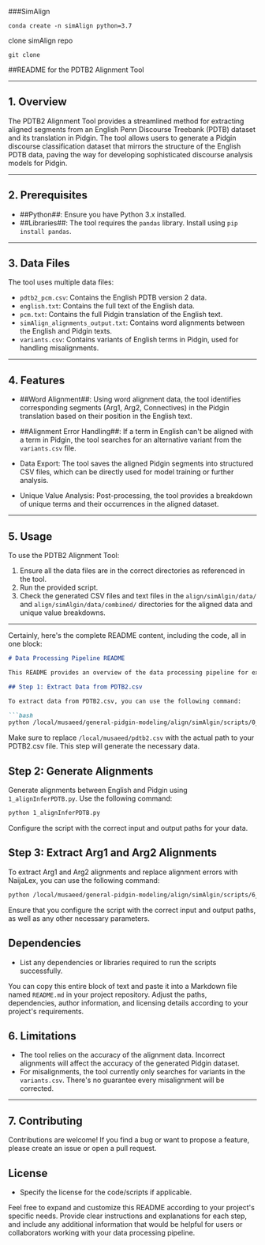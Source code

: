 ###SimAlign

`conda create -n simAlign python=3.7`

clone simAlign repo

`git clone `

##README for the PDTB2 Alignment Tool

---

## 1. Overview

The PDTB2 Alignment Tool provides a streamlined method for extracting aligned segments from an English Penn Discourse Treebank (PDTB) dataset and its translation in Pidgin. The tool allows users to generate a Pidgin discourse classification dataset that mirrors the structure of the English PDTB data, paving the way for developing sophisticated discourse analysis models for Pidgin.

---

## 2. Prerequisites

- ##Python##: Ensure you have Python 3.x installed.
- ##Libraries##: The tool requires the `pandas` library. Install using `pip install pandas`.

---

## 3. Data Files

The tool uses multiple data files:
- `pdtb2_pcm.csv`: Contains the English PDTB version 2 data.
- `english.txt`: Contains the full text of the English data.
- `pcm.txt`: Contains the full Pidgin translation of the English text.
- `simAlign_alignments_output.txt`: Contains word alignments between the English and Pidgin texts.
- `variants.csv`: Contains variants of English terms in Pidgin, used for handling misalignments.

---

## 4. Features

- ##Word Alignment##: Using word alignment data, the tool identifies corresponding segments (Arg1, Arg2, Connectives) in the Pidgin translation based on their position in the English text.
  
- ##Alignment Error Handling##: If a term in English can't be aligned with a term in Pidgin, the tool searches for an alternative variant from the `variants.csv` file.

- Data Export: The tool saves the aligned Pidgin segments into structured CSV files, which can be directly used for model training or further analysis.

- Unique Value Analysis: Post-processing, the tool provides a breakdown of unique terms and their occurrences in the aligned dataset.

---

## 5. Usage

To use the PDTB2 Alignment Tool:

1. Ensure all the data files are in the correct directories as referenced in the tool.
2. Run the provided script.
3. Check the generated CSV files and text files in the `align/simAlgin/data/` and `align/simAlgin/data/combined/` directories for the aligned data and unique value breakdowns.

---


Certainly, here's the complete README content, including the code, all in one block:

```markdown
# Data Processing Pipeline README

This README provides an overview of the data processing pipeline for extracting, aligning, and correcting data from the PDTB2.csv file. The pipeline involves several steps, and this document will guide you through each one.

## Step 1: Extract Data from PDTB2.csv

To extract data from PDTB2.csv, you can use the following command:

```bash
python /local/musaeed/general-pidgin-modeling/align/simAlgin/scripts/0_filterdataframe.py /local/musaeed/pdtb2.csv
```

Make sure to replace `/local/musaeed/pdtb2.csv` with the actual path to your PDTB2.csv file. This step will generate the necessary data.

## Step 2: Generate Alignments

Generate alignments between English and Pidgin using `1_alignInferPDTB.py`. Use the following command:

```bash
python 1_alignInferPDTB.py
```

Configure the script with the correct input and output paths for your data.

## Step 3: Extract Arg1 and Arg2 Alignments

To extract Arg1 and Arg2 alignments and replace alignment errors with NaijaLex, you can use the following command:

```bash
python /local/musaeed/general-pidgin-modeling/align/simAlgin/scripts/6_PDTB2TextErrorreplaceAlignmentErrorWithNaijaLex.py
```

Ensure that you configure the script with the correct input and output paths, as well as any other necessary parameters.

## Dependencies

- List any dependencies or libraries required to run the scripts successfully.



You can copy this entire block of text and paste it into a Markdown file named `README.md` in your project repository. Adjust the paths, dependencies, author information, and licensing details according to your project's requirements.


## 6. Limitations

- The tool relies on the accuracy of the alignment data. Incorrect alignments will affect the accuracy of the generated Pidgin dataset.
- For misalignments, the tool currently only searches for variants in the `variants.csv`. There's no guarantee every misalignment will be corrected.

---

## 7. Contributing

Contributions are welcome! If you find a bug or want to propose a feature, please create an issue or open a pull request.


## License

- Specify the license for the code/scripts if applicable.

Feel free to expand and customize this README according to your project's specific needs. Provide clear instructions and explanations for each step, and include any additional information that would be helpful for users or collaborators working with your data processing pipeline.
```

